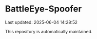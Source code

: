 # BattleEye-Spoofer

Last updated: 2025-06-04 14:28:52

This repository is automatically maintained.
